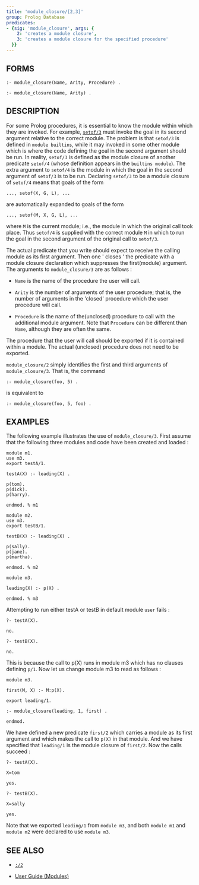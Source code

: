 ```yaml
---
title: 'module_closure/[2,3]'
group: Prolog Database
predicates:
- {sig: 'module_closure', args: {
    2: 'creates a module closure',
    3: 'creates a module closure for the specified procedure'
  }}
---
```


## FORMS
```
:- module_closure(Name, Arity, Procedure) .

:- module_closure(Name, Arity) .
```
## DESCRIPTION

For some Prolog procedures, it is essential to know the module within which they are invoked. For example, [`setof/3`](setof3.html) must invoke the goal in its second argument relative to the correct module. The problem is that `setof/3` is defined in `module builtins`, while it may invoked in some other module which is where the code defining the goal in the second argument should be run. In reality, `setof/3` is defined as the module closure of another predicate `setof/4` (whose definition appears in the `builtins module`). The extra argument to `setof/4` is the module in which the goal in the second argument of `setof/3` is to be run. Declaring `setof/3` to be a module closure of `setof/4` means that goals of the form
```
..., setof(X, G, L), ...
```
are automatically expanded to goals of the form
```
..., setof(M, X, G, L), ...
```
where `M` is the current module; i.e., the module in which the original call took place. Thus `setof/4` is supplied with the correct module `M` in which to run the goal in the second argument of the original call to `setof/3`.

The actual predicate that you write should expect to receive the calling module as its first argument. Then one ' closes ' the predicate with a module closure declaration which suppresses the first(module) argument. The arguments to `module_closure/3` are as follows :

- `Name` is the name of the procedure the user will call.

- `Arity` is the number of arguments of the user procedure; that is, the number of arguments in the 'closed' procedure which the user procedure will call.

- `Procedure` is the name of the(unclosed) procedure to call with the additional module argument. Note that `Procedure` can be different than `Name`, although they are often the same.

The procedure that the user will call should be exported if it is contained within a module. The actual (unclosed) procedure does not need to be exported. 

`module_closure/2` simply identifies the first and third arguments of `module_closure/3`. That is, the command
```
:- module_closure(foo, 5) .
```
is equivalent to
```
:- module_closure(foo, 5, foo) .
```
## EXAMPLES

The following example illustrates the use of `module_closure/3`. First assume that the following three modules and code have been created and loaded :
```
module m1.
use m3.
export testA/1.

testA(X) :- leading(X) .

p(tom).
p(dick).
p(harry).

endmod. % m1

module m2.
use m3.
export testB/1.

testB(X) :- leading(X) .

p(sally).
p(jane).
p(martha).

endmod. % m2

module m3.

leading(X) :- p(X) .

endmod. % m3
```
Attempting to run either testA or testB in default module `user` fails :

```
?- testA(X).

no.

?- testB(X).

no.
```
This is because the call to p(X) runs in module m3 which has no clauses defining `p/1`. Now let us change module m3 to read as follows :
```
module m3.

first(M, X) :- M:p(X).

export leading/1.

:- module_closure(leading, 1, first) .

endmod.
```
We have defined a new predicate `first/2` which carries a module as its first argument and which makes the call to `p(X)` in that module. And we have specified that `leading/1` is the module closure of `first/2`. Now the calls succeed :

```
?- testA(X).

X=tom

yes.

?- testB(X).

X=sally

yes.
```
Note that we exported `leading/1` from `module m3`, and both `module m1` and `module m2` were declared to use `module m3`.

## SEE ALSO

- [`:/2`](colon2.html)

- [User Guide (Modules)](../guide/3-Modules.md)

